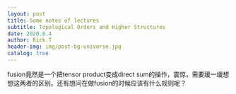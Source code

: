 ```yaml
---
layout: post
title: Some notes of lectures
subtitle: Topological Orders and Higher Structures
date: 2020.8.4
author: Rick.T
header-img: img/post-bg-universe.jpg
catalog: true
---
```


fusion竟然是一个把tensor product变成direct sum的操作，震惊，需要缓一缓想想这两者的区别。还有想问在做fusion的时候应该有什么规则呢？
